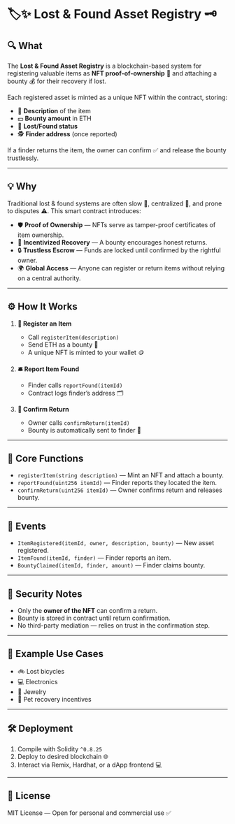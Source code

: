 # 🏷✨ Lost & Found Asset Registry 🗝️

## **🔍 What**

The **Lost & Found Asset Registry** is a blockchain-based system for registering valuable items as **NFT proof-of-ownership** 🪪 and attaching a bounty 💰 for their recovery if lost.
  
Each registered asset is minted as a unique NFT within the contract, storing:
 
- 📜 **Description** of the item 
- 💵 **Bounty amount** in ETH  
- 📍 **Lost/Found status**
- 🕵️ **Finder address** (once reported)   

If a finder returns the item, the owner can confirm ✅ and release the bounty trustlessly.

---

## **💡 Why**

Traditional lost & found systems are often slow 🐢, centralized 🏢, and prone to disputes ⚠️. This smart contract introduces:

- 🛡 **Proof of Ownership** — NFTs serve as tamper-proof certificates of item ownership.
- 🎯 **Incentivized Recovery** — A bounty encourages honest returns.
- 🔒 **Trustless Escrow** — Funds are locked until confirmed by the rightful owner.
- 🌍 **Global Access** — Anyone can register or return items without relying on a central authority.

---

## **⚙️ How It Works**

1. **📌 Register an Item**

   - Call `registerItem(description)`
   - Send ETH as a bounty 💎
   - A unique NFT is minted to your wallet 🪙

2. **🛎 Report Item Found**

   - Finder calls `reportFound(itemId)`
   - Contract logs finder’s address 🗂

3. **🤝 Confirm Return**

   - Owner calls `confirmReturn(itemId)`
   - Bounty is automatically sent to finder 💸

---

## **🧩 Core Functions**

- `registerItem(string description)` — Mint an NFT and attach a bounty.
- `reportFound(uint256 itemId)` — Finder reports they located the item.
- `confirmReturn(uint256 itemId)` — Owner confirms return and releases bounty.

---

## **📢 Events**

- `ItemRegistered(itemId, owner, description, bounty)` — New asset registered.
- `ItemFound(itemId, finder)` — Finder reports an item.
- `BountyClaimed(itemId, finder, amount)` — Finder claims bounty.

---

## **🔐 Security Notes**

- Only the **owner of the NFT** can confirm a return.
- Bounty is stored in contract until return confirmation.
- No third-party mediation — relies on trust in the confirmation step.

---

## **📌 Example Use Cases**

- 🚲 Lost bicycles
- 💻 Electronics
- 💍 Jewelry
- 🐶 Pet recovery incentives

---

## **🛠 Deployment**

1. Compile with Solidity `^0.8.25`
2. Deploy to desired blockchain 🌐
3. Interact via Remix, Hardhat, or a dApp frontend 💻

---

## **📜 License**

MIT License — Open for personal and commercial use ✅
